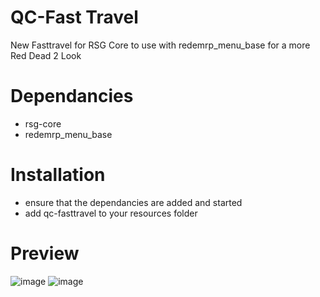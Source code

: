 # QC-Fast Travel
New Fasttravel for RSG Core to use with redemrp_menu_base for a more Red Dead 2 Look

# Dependancies
- rsg-core
- redemrp_menu_base

# Installation
- ensure that the dependancies are added and started
- add qc-fasttravel to your resources folder

# Preview
![image](https://github.com/Artmines/qc-fasttravel/assets/96462463/9ed26b53-9c7c-4c6a-be82-1e8bf39fffd8)
![image](https://github.com/Artmines/qc-fasttravel/assets/96462463/3e0b5807-0cfd-4b7d-a80f-1195cb0cdd02)

